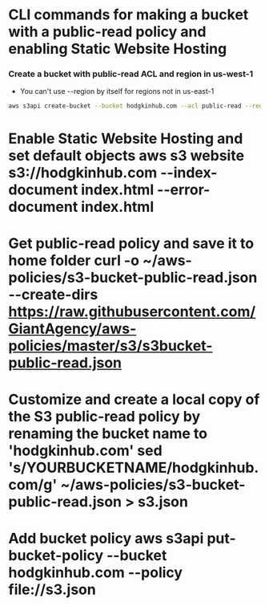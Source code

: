 # CLI commands for making a bucket with a public-read policy and enabling Static Website Hosting

### Create a bucket with public-read ACL and region in us-west-1
  * You can't use --region by itself for regions not in us-east-1
  ```bash
  aws s3api create-bucket --bucket hodgkinhub.com --acl public-read --region us-west-1 --create-bucket-configuration LocationConstraint=us-west-1
  ```

# Enable Static Website Hosting and set default objects aws s3 website s3://hodgkinhub.com --index-document index.html --error-document index.html

# Get public-read policy and save it to home folder curl -o ~/aws-policies/s3-bucket-public-read.json --create-dirs https://raw.githubusercontent.com/GiantAgency/aws-policies/master/s3/s3bucket-public-read.json

# Customize and create a local copy of the S3 public-read policy by renaming the bucket name to 'hodgkinhub.com' sed 's/YOURBUCKETNAME/hodgkinhub.com/g' ~/aws-policies/s3-bucket-public-read.json > s3.json

# Add bucket policy aws s3api put-bucket-policy --bucket hodgkinhub.com --policy file://s3.json
